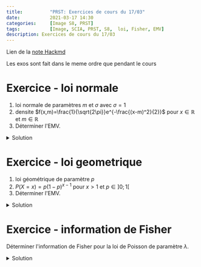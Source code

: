 ```yaml
---
title:          "PRST: Exercices de cours du 17/03"
date:           2021-03-17 14:30
categories:     [Image S8, PRST]
tags:           [Image, SCIA, PRST, S8,  loi, Fisher, EMV]
description: Exercices de cours du 17/03
---
```

Lien de la [note Hackmd](https://hackmd.io/@lemasymasa/rJ2yA214O)

<div class="alert alert-warning" role="alert" markdown="1">
Les exos sont fait dans le meme ordre que pendant le cours
</div>

# Exercice - loi normale
1. loi normale de paramètres $m$ et $\sigma$ avec $\sigma=1$
2. densite $f(x,m)=\frac{1}{\sqrt{2\pi}}e^{-\frac{(x-m)^2}{2}}$ pour $x\in\mathbb R$ et $m\in\mathbb R$
3. Déterminer l'EMV.

<details markdown="1">
<summary>Solution</summary>

$$
\begin{aligned}
L(x_1,...,x_n)&=\Pi_{i=1}^n\frac{1}{\sqrt{2\pi}}e^{-\frac{(x_i+m)^2}{2}}\\
&= \biggr(\frac{1}{\sqrt{2\pi}}\biggr)^ne^{-\sum_{i=1}^n\frac{(x_i-m)}{2}}
\end{aligned}
$$

Passons au logarithme.

*Est-ce que la fonction est paire ?*
Oui car $\log$ est defini sur $\mathbb R^{+*}$.

$$
\log(L(x_1,...,x_n,m))=-n\log(\sqrt{2\pi})-\sum_{i=1}^n\frac{(x_i-m)^2}{2}
$$

Derivons par rapport a m:

$$
\begin{aligned}
\frac{\delta\log(L(x_1,...,x_n,m))}{\delta m} &= -\sum_{i=1}^n\biggr[(-x_i)+m\biggr]\\
&= \sum_{i=1}^nx_i-nm\\
\end{aligned}\\
\begin{aligned}\\
\frac{\delta\log(L(x_1,...,x_n,m))}{\delta m}=0&\Leftrightarrow\sum_{i=1}^nx_i-mn=0\\
&\Leftrightarrow\frac{1}{n}\sum_{i=1}^nx_i=m
\end{aligned}
$$

Verifions la condition du second ordre:

$$
\frac{\delta\log(L(x_1,...,x_n,m))}{\delta m}=-n\lt0
$$

<div class="alert alert-success" role="alert" markdown="1">
Donc la condition suffisante est verifiee.
</div>

$\hat m = \bar X$ est l'EMV du parametre $m$.

</details>

# Exercice - loi geometrique
1. loi géométrique de paramètre $p$
2. $P(X=x)=p(1-p)^{x-1}$ pour $x\gt1$ et $p\in]0;1[$
3. Déterminer l'EMV.

<details markdown="1">
<summary>Solution</summary>

Soit $(x_1,...,x_n)\in\mathbb N^n_*$.

$$
\begin{aligned}
L(x_1,...,x_n,p)&=\Pi_{i=1}^np(1-p)^{x_i-n}\\
&=p^n(1-p)^{\sum_{i=1}^n(x_i-1)}
\end{aligned}\\
\log(L(x_1,...,x_n,p))=n\log(p)+\sum_{i=1}^n(x_i-1)\log(1-p)\\
\frac{\delta\log(L(x_1,...,x_n,p))}{\delta p}=\frac{n}{p}-\sum_{i=1}^n\frac{x_1-1}{1-p}
$$

<div class="alert alert-danger" role="alert" markdown="1">

$$
(\log u)'=\frac{u'}{u}\\
\Leftrightarrow \log (1-p) = -\frac{1}{1-p}
$$

</div>

$$
\frac{\delta\log(L(x_1,...,x_n,p))}{\delta p} = 0\\
\begin{aligned}
\frac{n}{p}=\sum_{i=1}^n\frac{x_1-1}{1-p}&\Leftrightarrow n(n-p)=p\sum_{i=1}^n(x_i-1)\\
&\Leftrightarrow n-np=p\sum_{i=1}^nx_i - np\\
&\Leftrightarrow p = \frac{n}{\sum_{i=1}^nx_i} = \frac{1}{\frac{n}{\sum_{i=1}^nx_i}} = \frac{1}{\bar X}
\end{aligned}\\
$$

<div class="alert alert-danger" role="alert" markdown="1">

$$
(\frac{1}{u})' = \frac{u'}{u}
$$

</div>

$$
(\frac{1}{1-p})'=-\frac{(-1)}{(1-p)^2}=\frac{1}{(1-p)^2}
$$

<div class="alert alert-success" role="alert" markdown="1">

$$
\frac{\delta^2\log(L(x_1,...,x_n,p))}{\delta p^2}=-\frac{n}{p}-\frac{\sum_{i=1}^n(x_i-1)}{(1-p)^2}\lt0
$$

Donc la condition suffisante est verifiee.

</div>

$\hat p =\frac{1}{\bar X}$ est l'EMV du parametre $p$.

</details>

# Exercice - information de Fisher
Déterminer l'information de Fisher pour la loi de Poisson de paramètre $\lambda$.

<details markdown="1">
<summary>Solution</summary>

$$
\log f(x,\delta)=-\delta+x\log(\lambda)-\log(x!)\\
\frac{\delta\log f(x,\lambda)}{\delta\lambda} = -n+\frac{x}{\lambda}\\
\frac{\delta^2\log f(x,\lambda)}{\delta\lambda^2}=-\frac{x}{\lambda^2}\\
\begin{aligned}
E_n\biggr(\frac{\delta^2\log f(X,\lambda)}
{\delta\lambda^2}\biggr)&=-E(\frac{X}{\lambda^2})\\
&=-\frac{1}{\lambda^2}\times\lambda=-\frac{1}{\lambda}
\end{aligned}\\
I(\lambda)=-E\biggr(\frac{\delta^2\log f(x,\lambda)}{\delta\lambda^2}\biggr)=\frac{1}{\lambda}
$$

</details>
